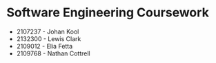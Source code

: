 # Software Engineering Coursework

- 2107237 - Johan Kool
- 2132300 - Lewis Clark
- 2109012 - Elia Fetta
- 2109768 - Nathan Cottrell
